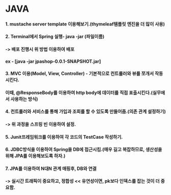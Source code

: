 # JAVA


#### 1. mustache server template 이용해보기.(thymeleaf템플릿 엔진을 더 많이 사용)

#### 2. Terminal에서 Spring 실행- java -jar (파일이름) 
#### -> 배포 진행시 위 방법 이용하여 배포
#### ex - [java -jar jpashop-0.0.1-SNAPSHOT.jar]

#### 3. MVC 이용(Model, View, Controller) - 기본적으로 컨트롤러와 뷰를 쪼개서 작동시킨다.
#### 이때, @ResponseBody를 이용하여 http body에 데이터를 직접 표출시킨다.(실무에서 사용하는 방식)

#### 4. 컨트롤러와 서비스를 통해 가입과 조회를 할 수 있도록 만들어줌.(의존 관계 설정하기)
#### -> 위 과정을 스프링 빈 이용하여 설정.

#### 5. Junit프레임워크를 이용하여 각 코드의 TestCase 작성하기.

#### 6. JDBC방식을 이용하여 Spring을 DB에 접근시킴.(매우 길고 복잡하므로, 생산성을 위해 JPA를 이용해보도록 하자.)

#### 7. JPA를 이용하여  N대N 관계 매핑후, DB와 연결
#### -> 실시간 트래픽이 중요하고, 정합성 << 유연성이면, pk보다 인덱스를 잡는 것이 더 중요함.







